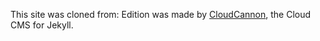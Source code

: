 

This site was cloned from:
Edition was made by [CloudCannon](http://cloudcannon.com/), the Cloud CMS for Jekyll.


